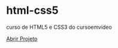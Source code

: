 # html-css5
 curso de HTML5 e CSS3 do cursoemvideo

<a href="matheusoliveira3633.github.io/html-css5/Exercícios/Módulo 2 HTML e CSS/Desafio 010/android.html/">Abrir Projeto</a>